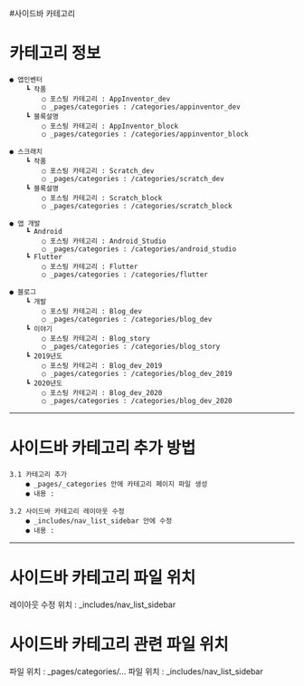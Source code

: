 
#사이드바 카테고리

# 카테고리 정보 

    ● 앱인벤터 
        ┗ 작품 
            ○ 포스팅 카테고리 : AppInventor_dev
            ○ _pages/categories : /categories/appinventor_dev
        ┗ 블록설명
            ○ 포스팅 카테고리 : AppInventor_block
            ○ _pages/categories : /categories/appinventor_block
    
    ● 스크래치 
        ┗ 작품 
            ○ 포스팅 카테고리 : Scratch_dev
            ○ _pages/categories : /categories/scratch_dev
        ┗ 블록설명
            ○ 포스팅 카테고리 : Scratch_block
            ○ _pages/categories : /categories/scratch_block

    ● 앱 개발 
        ┗ Android 
            ○ 포스팅 카테고리 : Android_Studio
            ○ _pages/categories : /categories/android_studio
        ┗ Flutter
            ○ 포스팅 카테고리 : Flutter
            ○ _pages/categories : /categories/flutter

    ● 블로그 
        ┗ 개발 
            ○ 포스팅 카테고리 : Blog_dev
            ○ _pages/categories : /categories/blog_dev
        ┗ 이야기
            ○ 포스팅 카테고리 : Blog_story
            ○ _pages/categories : /categories/blog_story
        ┗ 2019년도
            ○ 포스팅 카테고리 : Blog_dev_2019
            ○ _pages/categories : /categories/blog_dev_2019
        ┗ 2020년도
            ○ 포스팅 카테고리 : Blog_dev_2020
            ○ _pages/categories : /categories/blog_dev_2020

----------------------------------------------------------------------------------------------------

# 사이드바 카테고리 추가 방법

    3.1 카테고리 추가
        ● _pages/_categories 안에 카테고리 페이지 파일 생성 
        ● 내용 : 
<!--
ex)
파일명 : category-AppInventor_block 
내용 : 
    ---
    title: "앱인벤터"  ★ 타이틀 변경
    layout: archive  <- 뭔지 모름 안바꿈 
    permalink: categories/appinventor_block  ★ appinventor_block 부분만 변경, 기억해둘 것.
    author_profile: true <- 뭔지 모름 안바꿈
    sidebar_main: true <- 뭔지 모름 안바꿈
    ---

    {% assign posts = site.categories.AppInventor_block %} ★AppInventor_block 부분만 변경, 포스팅 안에 카테고리랑 같아야함.
    {% for post in posts %} {% include archive-single2.html type=page.entries_layout %} {% endfor %}
-->

    3.2 사이드바 카테고리 레이아웃 수정 
        ● _includes/nav_list_sidebar 안에 수정
        ● 내용 :
<!--
 <li>
       <span class="nav__sub-title">앱인벤터</span> ★큰 카테고리(클릭 안됨) , 앱인벤터 : 수정
            <ul>
                {% for category in site.categories %}
                    {% if category[0] == "AppInventor_dev" %} ★AppInventor_dev:포스팅 안에 카테고리 및 수정
                        <li><a href="/categories/appinventor_dev" class="">작품 ({{category[1].size}})</a></li> ★ 작은 카테고리(클릭 됨) , "작품" 수정
                    {% endif %}
                {% endfor %}
            </ul>
            <ul>
                {% for category in site.categories %}
                    {% if category[0] == "AppInventor_block" %}
                        <li><a href="/categories/appinventor_block" class="">블록설명 ({{category[1].size}})</a></li>
                    {% endif %}
                {% endfor %}
            </ul>
</li>
-->

----------------------------------------------------------------------------------------------------

# 사이드바 카테고리 파일 위치
레이아웃 수정 위치 : _includes/nav_list_sidebar

# 사이드바 카테고리 관련 파일 위치
파일 위치 : _pages/categories/...
파일 위치 : _includes/nav_list_sidebar




